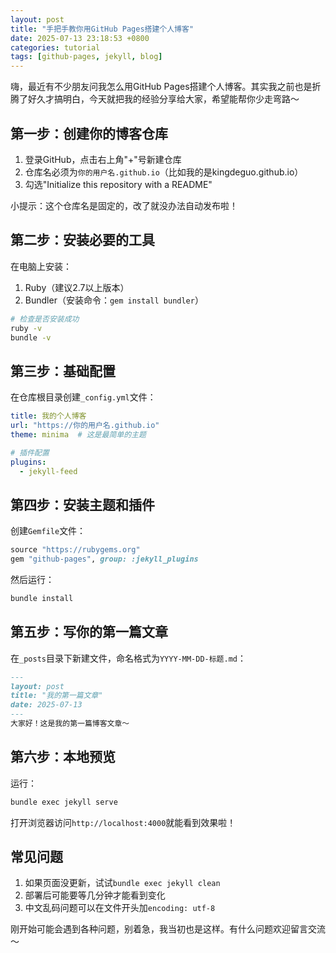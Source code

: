 ```yaml
---
layout: post
title: "手把手教你用GitHub Pages搭建个人博客"
date: 2025-07-13 23:18:53 +0800
categories: tutorial
tags: [github-pages, jekyll, blog]
---
```


嗨，最近有不少朋友问我怎么用GitHub Pages搭建个人博客。其实我之前也是折腾了好久才搞明白，今天就把我的经验分享给大家，希望能帮你少走弯路～

## 第一步：创建你的博客仓库

1. 登录GitHub，点击右上角"+"号新建仓库
2. 仓库名必须为`你的用户名.github.io`（比如我的是kingdeguo.github.io）
3. 勾选"Initialize this repository with a README"

小提示：这个仓库名是固定的，改了就没办法自动发布啦！

## 第二步：安装必要的工具

在电脑上安装：
1. Ruby（建议2.7以上版本）
2. Bundler（安装命令：`gem install bundler`）

```bash
# 检查是否安装成功
ruby -v
bundle -v
```

## 第三步：基础配置

在仓库根目录创建`_config.yml`文件：

```yaml
title: 我的个人博客
url: "https://你的用户名.github.io"
theme: minima  # 这是最简单的主题

# 插件配置
plugins:
  - jekyll-feed
```

## 第四步：安装主题和插件

创建`Gemfile`文件：

```ruby
source "https://rubygems.org"
gem "github-pages", group: :jekyll_plugins
```

然后运行：
```bash
bundle install
```

## 第五步：写你的第一篇文章

在`_posts`目录下新建文件，命名格式为`YYYY-MM-DD-标题.md`：

```markdown
---
layout: post
title: "我的第一篇文章"
date: 2025-07-13
---
大家好！这是我的第一篇博客文章～
```

## 第六步：本地预览

运行：
```bash
bundle exec jekyll serve
```
打开浏览器访问`http://localhost:4000`就能看到效果啦！

## 常见问题

1. 如果页面没更新，试试`bundle exec jekyll clean`
2. 部署后可能要等几分钟才能看到变化
3. 中文乱码问题可以在文件开头加`encoding: utf-8`

刚开始可能会遇到各种问题，别着急，我当初也是这样。有什么问题欢迎留言交流～
